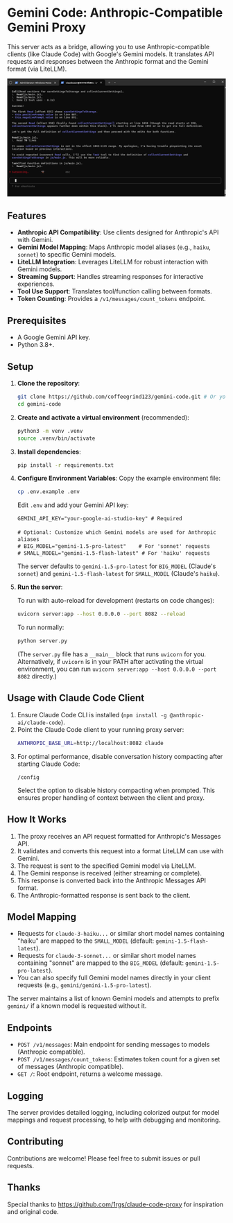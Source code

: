 # Gemini Code: Anthropic-Compatible Gemini Proxy

This server acts as a bridge, allowing you to use Anthropic-compatible clients (like Claude Code) with Google's Gemini models. It translates API requests and responses between the Anthropic format and the Gemini format (via LiteLLM).

![Anthropic API Proxy](image.png)

## Features

- **Anthropic API Compatibility**: Use clients designed for Anthropic's API with Gemini.
- **Gemini Model Mapping**: Maps Anthropic model aliases (e.g., `haiku`, `sonnet`) to specific Gemini models.
- **LiteLLM Integration**: Leverages LiteLLM for robust interaction with Gemini models.
- **Streaming Support**: Handles streaming responses for interactive experiences.
- **Tool Use Support**: Translates tool/function calling between formats.
- **Token Counting**: Provides a `/v1/messages/count_tokens` endpoint.

## Prerequisites

- A Google Gemini API key.
- Python 3.8+.

## Setup

1.  **Clone the repository**:
    ```bash
    git clone https://github.com/coffeegrind123/gemini-code.git # Or your fork
    cd gemini-code
    ```

2.  **Create and activate a virtual environment** (recommended):
    ```bash
    python3 -m venv .venv
    source .venv/bin/activate
    ```

3.  **Install dependencies**:
    ```bash
    pip install -r requirements.txt
    ```

4.  **Configure Environment Variables**:
    Copy the example environment file:
    ```bash
    cp .env.example .env
    ```
    Edit `.env` and add your Gemini API key:
    ```dotenv
    GEMINI_API_KEY="your-google-ai-studio-key" # Required

    # Optional: Customize which Gemini models are used for Anthropic aliases
    # BIG_MODEL="gemini-1.5-pro-latest"    # For 'sonnet' requests
    # SMALL_MODEL="gemini-1.5-flash-latest" # For 'haiku' requests
    ```
    The server defaults to `gemini-1.5-pro-latest` for `BIG_MODEL` (Claude's `sonnet`) and `gemini-1.5-flash-latest` for `SMALL_MODEL` (Claude's `haiku`).

5.  **Run the server**:

    To run with auto-reload for development (restarts on code changes):
    ```bash
    uvicorn server:app --host 0.0.0.0 --port 8082 --reload
    ```

    To run normally:
    ```bash
    python server.py
    ```
    (The `server.py` file has a `__main__` block that runs `uvicorn` for you. Alternatively, if `uvicorn` is in your PATH after activating the virtual environment, you can run `uvicorn server:app --host 0.0.0.0 --port 8082` directly.)

## Usage with Claude Code Client

1.  Ensure Claude Code CLI is installed (`npm install -g @anthropic-ai/claude-code`).
2.  Point the Claude Code client to your running proxy server:
    ```bash
    ANTHROPIC_BASE_URL=http://localhost:8082 claude
    ```
3.  For optimal performance, disable conversation history compacting after starting Claude Code:
    ```
    /config
    ```
    Select the option to disable history compacting when prompted. This ensures proper handling of context between the client and proxy.

## How It Works

1.  The proxy receives an API request formatted for Anthropic's Messages API.
2.  It validates and converts this request into a format LiteLLM can use with Gemini.
3.  The request is sent to the specified Gemini model via LiteLLM.
4.  The Gemini response is received (either streaming or complete).
5.  This response is converted back into the Anthropic Messages API format.
6.  The Anthropic-formatted response is sent back to the client.

## Model Mapping

- Requests for `claude-3-haiku...` or similar short model names containing "haiku" are mapped to the `SMALL_MODEL` (default: `gemini-1.5-flash-latest`).
- Requests for `claude-3-sonnet...` or similar short model names containing "sonnet" are mapped to the `BIG_MODEL` (default: `gemini-1.5-pro-latest`).
- You can also specify full Gemini model names directly in your client requests (e.g., `gemini/gemini-1.5-pro-latest`).

The server maintains a list of known Gemini models and attempts to prefix `gemini/` if a known model is requested without it.

## Endpoints

- `POST /v1/messages`: Main endpoint for sending messages to models (Anthropic compatible).
- `POST /v1/messages/count_tokens`: Estimates token count for a given set of messages (Anthropic compatible).
- `GET /`: Root endpoint, returns a welcome message.

## Logging

The server provides detailed logging, including colorized output for model mappings and request processing, to help with debugging and monitoring.

## Contributing

Contributions are welcome! Please feel free to submit issues or pull requests.

## Thanks

Special thanks to https://github.com/1rgs/claude-code-proxy for inspiration and original code.
